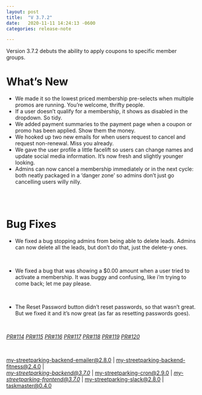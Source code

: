 ```yaml
---
layout: post
title:  "V 3.7.2"
date:   2020-11-11 14:24:13 -0600
categories: release-note

---
```

Version 3.7.2  debuts the ability to apply coupons to specific member groups.

# What’s New
- We made it so the lowest priced membership pre-selects when multiple promos are running. You’re welcome, thrifty people. 
- If a user doesn’t qualify for a membership, it shows as disabled in the dropdown. So tidy. 
- We added payment summaries to the payment page when a coupon or promo has been applied. Show them the money.
- We hooked up two new emails for when users request to cancel and request non-renewal. Miss you already.  
- We gave the user profile a little facelift so users can change names and update social media information. It’s now fresh and slightly younger looking.
- Admins can now cancel a membership immediately or in the next cycle: both neatly packaged in a ‘danger zone’ so admins don’t just go cancelling users willy nilly.

<br/><br/>

# Bug Fixes
- We fixed a bug stopping admins from being able to delete leads. Admins can now delete all the leads, but don’t do that, just the delete-y ones.
<br/>

- We fixed a bug that was showing a $0.00 amount when a user tried to activate a membership. It was buggy and confusing, like i’m trying to come back; let me pay please.
<br/>

- The Reset Password button didn’t reset passwords, so that wasn’t great. But we fixed it and it’s now great (as far as resetting passwords goes). 
 
  


<br/>


*[PR#114](https://github.com/streetparking/my-streetparking/pull/114)* *[PR#115](https://github.com/streetparking/my-streetparking/pull/115)* *[PR#116](https://github.com/streetparking/my-streetparking/pull/116)* *[PR#117](https://github.com/streetparking/my-streetparking/pull/117)* *[PR#118](https://github.com/streetparking/my-streetparking/pull/118)* *[PR#119](https://github.com/streetparking/my-streetparking/pull/119)* *[PR#120](https://github.com/streetparking/my-streetparking/pull/120)* 

<br/>

my-streetparking-backend-emailer@2.8.0 \| my-streetparking-backend-fitness@2.4.0 \| <br/> *[my-streetparking-backend@3.7.0](https://github.com/streetparking/my-streetparking/blob/development/packages/my-streetparking-backend/CHANGELOG.md)* \| my-streetparking-cron@2.9.0 \| *[my-streetparking-frontend@3.7.0](https://github.com/streetparking/my-streetparking/blob/development/packages/my-streetparking-frontend/CHANGELOG.md)* \| my-streetparking-slack@2.8.0 \| taskmaster@0.4.0



 
 
 